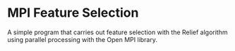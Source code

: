 # MPI Feature Selection

A simple program that carries out feature selection with the Relief algorithm using parallel processing with the Open MPI library.
